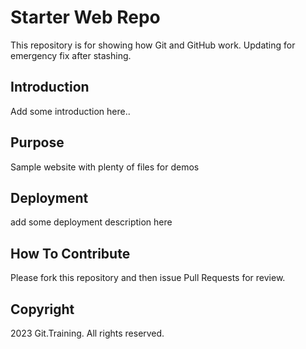 # Starter Web Repo

This repository is for showing how Git and GitHub work. Updating for emergency fix after stashing.

## Introduction

Add some introduction here..

## Purpose

Sample website with plenty of files for demos

## Deployment

add some deployment description here

## How To Contribute

Please fork this repository and then issue Pull Requests for review.

## Copyright

2023 Git.Training. All rights reserved.